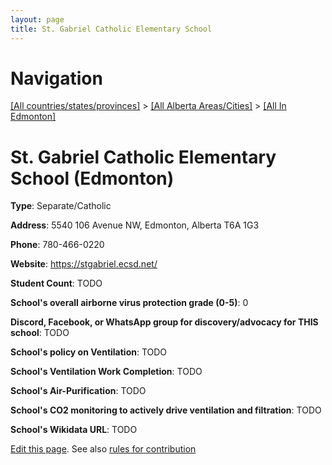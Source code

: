 ```yaml
---
layout: page
title: St. Gabriel Catholic Elementary School
---
```

# Navigation

[[All countries/states/provinces]](../../..) > [[All Alberta Areas/Cities]](../..) > [[All In Edmonton]](..)

# St. Gabriel Catholic Elementary School (Edmonton)

**Type**: Separate/Catholic

**Address**: 5540 106 Avenue NW, Edmonton, Alberta T6A 1G3

**Phone**: 780-466-0220

**Website**: <https://stgabriel.ecsd.net/>

**Student Count**: TODO

**School's overall airborne virus protection grade (0-5)**: 0

**Discord, Facebook, or WhatsApp group for discovery/advocacy for THIS school**: TODO

**School's policy on Ventilation**: TODO

**School's Ventilation Work Completion**: TODO

**School's Air-Purification**: TODO

**School's CO2 monitoring to actively drive ventilation and filtration**: TODO

**School's Wikidata URL**: TODO


[Edit this page](https://github.com/ventilate-schools/AB/edit/main/./Edmonton/St._Gabriel_Catholic_Elementary_School.md). See also [rules for contribution](../../../contribution-rules/)